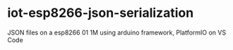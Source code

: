 # iot-esp8266-json-serialization
JSON files on a esp8266 01 1M using arduino framework, PlatformIO on VS Code

